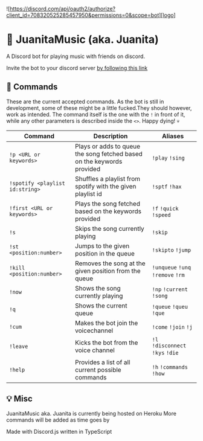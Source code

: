 ![https://discord.com/api/oauth2/authorize?client_id=708320525285457950&permissions=0&scope=bot][logo]

# 🎵 JuanitaMusic (aka. Juanita)
A Discord bot for playing music with friends on discord. <br>

Invite the bot to your discord server [by following this link](https://discord.com/api/oauth2/authorize?client_id=708320525285457950&permissions=0&scope=bot)

[logo]: https://cdn.discordapp.com/app-icons/708320525285457950/392f659c8b929799b917f0192b872ea5.png?size=512 "Juanita doing her thing"

## 📰 Commands

These are the current accepted commands. As the bot is still in development, some of these might be a little fucked.They should however, work as intended.
The command itself is the one with the `!` in front of it, while any other parameters is described inside the `<>`. Happy dying! 💀

| Command | Description | Aliases|
| --- | --- | --- |
| `!p <URL or keywords>` | Plays or adds to queue the song fetched based on the keywords provided | `!play` `!sing` |
| `!spotify <playlist id:string>` | Shuffles a playlist from spotify with the given playlist id | `!sptf` `!hax` |
| `!first <URL or keywords>` | Plays the song fetched based on the keywords provided | `!f` `!quick` `!speed` |
| `!s` | Skips the song currently playing | `!skip` |
| `!st <position:number>` | Jumps to the given position in the queue | `!skipto` `!jump` |
| `!kill <position:number>` | Removes the song at the given position from the queue | `!unqueue` `!unq` `!remove` `!rm` |
| `!now` | Shows the song currently playing | `!np` `!current` `!song` |
| `!q` | Shows the current queue | `!queue` `!queu` `!que` |
| `!cum` | Makes the bot join the voicechannel | `!come` `!join` `!j` |
| `!leave` | Kicks the bot from the voice channel | `!l` `!disconnect` `!kys` `!die` |
| `!help` | Provides a list of all current possible commands | `!h` `!commands` `!how` | 


## 💡 Misc

JuanitaMusic aka. Juanita is currently being hosted on Heroku
More commands will be added as time goes by

Made with Discord.js written in TypeScript

